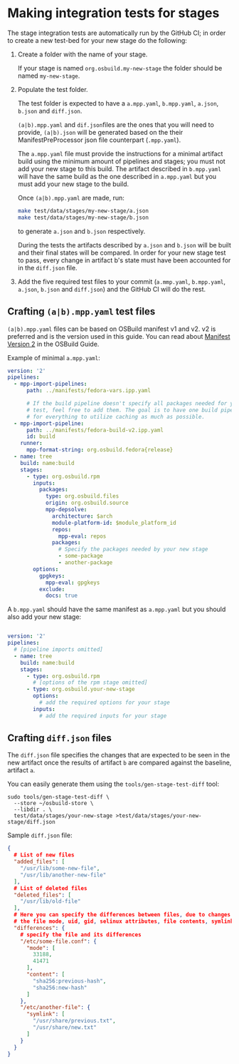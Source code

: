 # Making integration tests for stages

The stage integration tests are automatically run by the GitHub CI; in order to create a
new test-bed for your new stage do the following:

1. Create a folder with the name of your stage.

   If your stage is named `org.osbuild.my-new-stage` the folder should be named
   `my-new-stage`.

2. Populate the test folder.

   The test folder is expected to have a `a.mpp.yaml`, `b.mpp.yaml`, `a.json`,
   `b.json` and `diff.json`.

   `(a|b).mpp.yaml` and `dif.json`files are the ones that you will need to
   provide, `(a|b).json` will be generated based on the their
   ManifestPreProcessor json file counterpart (`.mpp.yaml`).

   The `a.mpp.yaml` file must provide the instructions for a minimal artifact
   build using the minimum amount of pipelines and stages; you must not add
   your new stage to this build. The artifact described in `b.mpp.yaml` will
   have the same build as the one described in `a.mpp.yaml` but you must add
   your new stage to the build.

   Once `(a|b).mpp.yaml` are made, run:

   ```bash
   make test/data/stages/my-new-stage/a.json
   make test/data/stages/my-new-stage/b.json
   ```

   to generate `a.json` and `b.json` respectively.

   During the tests the artifacts described by `a.json` and `b.json` will be
   built and their final states will be compared. In order for your new stage
   test to pass, every change in artifact b's state must have been accounted
   for in the `diff.json` file.

3. Add the five required test files to your commit (`a.mmp.yaml`, `b.mpp.yaml`,
   `a.json`, `b.json` and `diff.json`) and the GitHub CI will do the rest.

## Crafting `(a|b).mpp.yaml` test files

`(a|b).mpp.yaml` files can be based on OSBuild manifest v1 and v2. v2 is
preferred and is the version used in this guide. You can read about [Manifest
Version
2](https://www.osbuild.org/guides/developer-guide/osbuild.html?highlight=manifest#version-2)
in the OSBuild Guide.


Example of minimal `a.mpp.yaml`:
```yaml
version: '2'
pipelines:
  - mpp-import-pipelines:
      path: ../manifests/fedora-vars.ipp.yaml

      # If the build pipeline doesn't specify all packages needed for your
      # test, feel free to add them. The goal is to have one build pipeline
      # for everything to utilize caching as much as possible.
  - mpp-import-pipeline:
      path: ../manifests/fedora-build-v2.ipp.yaml
      id: build
    runner:
      mpp-format-string: org.osbuild.fedora{release}
  - name: tree
    build: name:build
    stages:
      - type: org.osbuild.rpm
        inputs:
          packages:
            type: org.osbuild.files
            origin: org.osbuild.source
            mpp-depsolve:
              architecture: $arch
              module-platform-id: $module_platform_id
              repos:
                mpp-eval: repos
              packages:
                # Specify the packages needed by your new stage
                - some-package
                - another-package
        options:
          gpgkeys:
            mpp-eval: gpgkeys
          exclude:
            docs: true
```

A `b.mpp.yaml` should have the same manifest as `a.mpp.yaml` but you should
also add your new stage:
```yaml

version: '2'
pipelines:
  # [pipeline imports omitted]
  - name: tree
    build: name:build
    stages:
      - type: org.osbuild.rpm
        # [options of the rpm stage omitted]
      - type: org.osbuild.your-new-stage
        options:
          # add the required options for your stage
        inputs:
          # add the required inputs for your stage
```

## Crafting `diff.json` files

The `diff.json` file specifies the changes that are expected to be seen in the
new artifact once the results of artifact `b` are compared against the
baseline, artifact `a`.

You can easily generate them using the `tools/gen-stage-test-diff` tool:

```
sudo tools/gen-stage-test-diff \
  --store ~/osbuild-store \
  --libdir . \
  test/data/stages/your-new-stage >test/data/stages/your-new-stage/diff.json
```

Sample `diff.json` file:

```json
{
  # List of new files
  "added_files": [
    "/usr/lib/some-new-file",
    "/usr/lib/another-new-file"
  ],
  # List of deleted files
  "deleted_files": [
    "/usr/lib/old-file"
  ],
  # Here you can specify the differences between files, due to changes on
  # the file mode, uid, gid, selinux attributes, file contents, symlinks etc.
  "differences": {
    # specify the file and its differences
    "/etc/some-file.conf": {
      "mode": [
        33188,
        41471
      ],
      "content": [
        "sha256:previous-hash",
        "sha256:new-hash"
      ]
    },
    "/etc/another-file": {
      "symlink": [
        "/usr/share/previous.txt",
        "/usr/share/new.txt"
      ]
    }
  }
}
```
